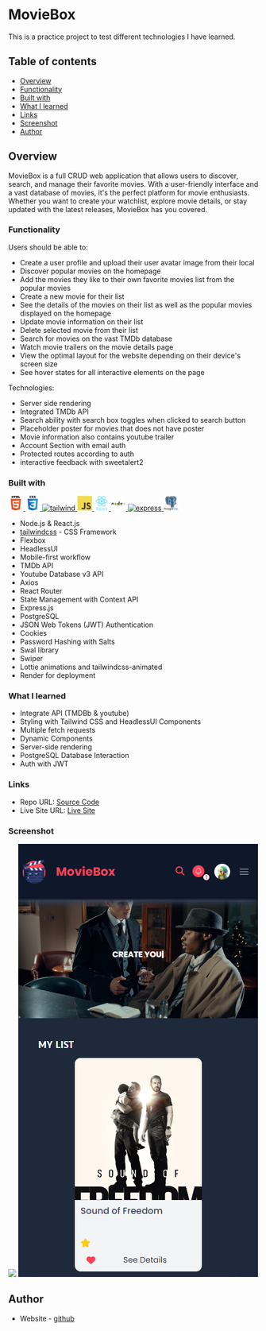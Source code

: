 # MovieBox

This is a practice project to test different technologies I have learned.

## Table of contents

-   [Overview](#overview)
-   [Functionality](#functionality)
-   [Built with](#built-with)
-   [What I learned](#what-i-learned)
-   [Links](#links)
-   [Screenshot](#screenshot)
-   [Author](#author)

## Overview

MovieBox is a full CRUD web application that allows users to discover, search, and manage their favorite movies. With a user-friendly interface and a vast database of movies, it's the perfect platform for movie enthusiasts. Whether you want to create your watchlist, explore movie details, or stay updated with the latest releases, MovieBox has you covered.

### Functionality

Users should be able to:

-   Create a user profile and upload their user avatar image from their local
-   Discover popular movies on the homepage
-   Add the movies they like to their own favorite movies list from the popular movies
-   Create a new movie for their list
-   See the details of the movies on their list as well as the popular movies displayed on the homepage
-   Update movie information on their list
-   Delete selected movie from their list
-   Search for movies on the vast TMDb database
-   Watch movie trailers on the movie details page
-   View the optimal layout for the website depending on their device's screen size
-   See hover states for all interactive elements on the page

Technologies:

-   Server side rendering
-   Integrated TMDb API
-   Search ability with search box toggles when clicked to search button
-   Placeholder poster for movies that does not have poster
-   Movie information also contains youtube trailer
-   Account Section with email auth
-   Protected routes according to auth
-   interactive feedback with sweetalert2

### Built with

<p align="left">
    <a href="https://www.w3.org/html/" target="_blank" title="HTML"> <img src="https://raw.githubusercontent.com/devicons/devicon/master/icons/html5/html5-original-wordmark.svg" alt="html5" width="30" height="30"/> </a> 
    <a href="https://www.w3schools.com/css/" target="_blank" title="CSS"> <img src="https://raw.githubusercontent.com/devicons/devicon/master/icons/css3/css3-original-wordmark.svg" alt="css3" width="30" height="30"/> </a> 
    <a href="https://tailwindcss.com/" target="_blank" title="Tailwind"> <img src="https://www.vectorlogo.zone/logos/tailwindcss/tailwindcss-icon.svg" alt="tailwind" width="30" height="30"/> </a> 
    <a href="https://developer.mozilla.org/en-US/docs/Web/JavaScript" target="_blank" title="JavaScript"> <img src="https://raw.githubusercontent.com/devicons/devicon/master/icons/javascript/javascript-original.svg" alt="javascript" width="30" height="30"/> </a> 
    <a href="https://reactjs.org/" target="_blank" title="React"> <img src="https://raw.githubusercontent.com/devicons/devicon/master/icons/react/react-original-wordmark.svg" alt="react" width="30" height="30"/> </a> 
    <a href="https://nodejs.org" target="_blank" title="Node.js"> <img src="https://raw.githubusercontent.com/devicons/devicon/master/icons/nodejs/nodejs-original-wordmark.svg" alt="nodejs" width="30" height="30"/> </a> 
    <a href="https://expressjs.com" target="_blank" title="Express.js"> <img src="https://markovate.com/wp-content/uploads/2022/06/Is-Express.js-Framework-An-Ideal-Choice-For-Developing-Enterprise-Applications_@2x.png" alt="express" width="40" height="30"/> </a>
    <a href="https://www.postgresql.org" target="_blank" title="PostgreSQL"> <img src="https://raw.githubusercontent.com/devicons/devicon/master/icons/postgresql/postgresql-original-wordmark.svg" alt="postgresql" width="30" height="30"/> </a> 
</p>

-   Node.js & React.js
-   [tailwindcss](https://tailwindcss.com/) - CSS Framework
-   Flexbox
-   HeadlessUI
-   Mobile-first workflow
-   TMDb API
-   Youtube Database v3 API
-   Axios
-   React Router
-   State Management with Context API
-   Express.js
-   PostgreSQL
-   JSON Web Tokens (JWT) Authentication
-   Cookies
-   Password Hashing with Salts
-   Swal library
-   Swiper
-   Lottie animations and tailwindcss-animated
-   Render for deployment

### What I learned

-   Integrate API (TMDBb & youtube)
-   Styling with Tailwind CSS and HeadlessUI Components
-   Multiple fetch requests
-   Dynamic Components
-   Server-side rendering
-   PostgreSQL Database Interaction
-   Auth with JWT

### Links

-   Repo URL: [Source Code](https://github.com/bensuz/MovieBox)
-   Live Site URL: [Live Site](https://moviebox-0lid.onrender.com/)

### Screenshot

![](./client/public/screenshots/MovieBox_desktop.png)
![](./client/public/screenshots/MovieBox_mobile.png)

## Author

-   Website - [github](https://github.com/bensuz/)
